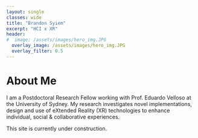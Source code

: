 ```yaml
---
layout: single
classes: wide
title: "Brandon Syiem"
excerpt: "HCI x XR"
header:
#  image: /assets/images/hero_img.JPG
  overlay_image: /assets/images/hero_img.JPG
  overlay_filter: 0.5
---
```


# About Me

I am a Postdoctoral Research Fellow working with Prof. Eduardo Velloso at the University of Sydney. My research investigates novel implementations, design and use of eXtended Reality (XR) technologies to enhance individual, social & collaborative experiences. 

This site is currently under construction. 
